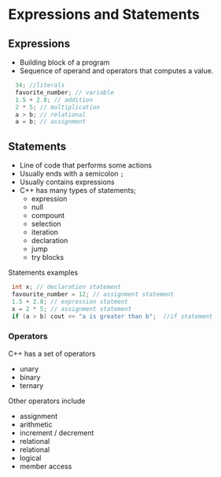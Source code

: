 # Expressions and Statements

## Expressions

- Building block of a program
- Sequence of operand and operators that computes a value.

```c++
  34; //literals
  favorite_number; // variable
  1.5 + 2.8; // addition
  2 * 5; // multiplication
  a > b; // relational
  a = b; // assignment
```


  ## Statements
  
  - Line of code that performs some actions
  - Usually ends with a semicolon ```;```
  - Usually contains expressions
  - C++ has many types of statements;
    - expression
    - null
    - compount
    - selection
    - iteration
    - declaration
    - jump
    - try blocks
  
  
   Statements examples
   
   ```c++
    int x; // declaration statement
    favourite_number = 12; // assignment statement
    1.5 + 2.8; // expression statment
    x = 2 * 5; // assignment statement
    if (a > b) cout << "a is greater than b";  //if statement
   ```
   
 
 ### Operators
 
 C++ has a set of operators
  - unary
  - binary
  - ternary

Other operators include

- assignment 
- arithmetic
- increment / decrement
- relational
- relational
- logical
- member access
